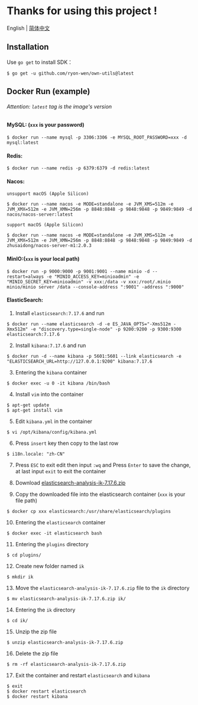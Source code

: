 # Thanks for using this project !

English | [简体中文](https://github.com/ryon-wen/own-utils/blob/main/README_CN.md)

## Installation

Use `go get` to install SDK：

```shell
$ go get -u github.com/ryon-wen/own-utils@latest
```

## Docker Run (example)
###### Attention: `latest` tag is the image's version

#### MySQL: (`xxx` is your password)

```shell
$ docker run --name mysql -p 3306:3306 -e MYSQL_ROOT_PASSWORD=xxx -d mysql:latest
```

#### Redis:

```shell
$ docker run --name redis -p 6379:6379 -d redis:latest
```

#### Nacos: 
```unsupport macOS (Apple Silicon)```
```shell
$ docker run --name nacos -e MODE=standalone -e JVM_XMS=512m -e JVM_XMX=512m -e JVM_XMN=256m -p 8848:8848 -p 9848:9848 -p 9849:9849 -d nacos/nacos-server:latest
```
```support macOS (Apple Silicon)```
```shell
$ docker run --name nacos -e MODE=standalone -e JVM_XMS=512m -e JVM_XMX=512m -e JVM_XMN=256m -p 8848:8848 -p 9848:9848 -p 9849:9849 -d zhusaidong/nacos-server-m1:2.0.3
```

#### MinIO:(`xxx` is your local path)
```shell
$ docker run -p 9000:9000 -p 9001:9001 --name minio -d --restart=always -e "MINIO_ACCESS_KEY=minioadmin" -e "MINIO_SECRET_KEY=minioadmin" -v xxx:/data -v xxx:/root/.minio minio/minio server /data --console-address ":9001" -address ":9000"
```

#### ElasticSearch:
1. Install `elasticsearch:7.17.6` and run
```shell
$ docker run --name elasticsearch -d -e ES_JAVA_OPTS="-Xms512m -Xmx512m" -e "discovery.type=single-node" -p 9200:9200 -p 9300:9300 elasticsearch:7.17.6
```
2. Install `kibana:7.17.6` and run
```shell
$ docker run -d --name kibana -p 5601:5601 --link elasticsearch -e "ELASTICSEARCH_URL=http://127.0.0.1:9200" kibana:7.17.6
```
3. Entering the `kibana` container
```shell
$ docker exec -u 0 -it kibana /bin/bash
```
4. Install `vim` into the container
```shell
$ apt-get update
$ apt-get install vim
```
5. Edit `kibana.yml` in the container
```shell
$ vi /opt/kibana/config/kibana.yml
```
6. Press `insert` key then copy to the last row
```shell
$ i18n.locale: "zh-CN"
```
7. Press `ESC` to exit edit then input `:wq` and Press `Enter` to save the change, at last input `exit` to exit the container

8. Download [elasticsearch-analysis-ik-7.17.6.zip](https://share.feijipan.com/s/3SUofVC7)

9. Copy the downloaded file into the elasticsearch container
   (`xxx` is your file path)
```shell
$ docker cp xxx elasticsearch:/usr/share/elasticsearch/plugins
```

10. Entering the `elasticsearch` container
```shell
$ docker exec -it elasticsearch bash
```

11. Entering the `plugins` directory
```shell
$ cd plugins/
```

12. Create new folder named `ik`
```shell
$ mkdir ik
```

13. Move the `elasticsearch-analysis-ik-7.17.6.zip` file to the `ik` directory
```shell
$ mv elasticsearch-analysis-ik-7.17.6.zip ik/
```

14. Entering the `ik` directory
```shell
$ cd ik/
```

15. Unzip the zip file
```shell
$ unzip elasticsearch-analysis-ik-7.17.6.zip
```

16. Delete the zip file
```shell
$ rm -rf elasticsearch-analysis-ik-7.17.6.zip
```

17. Exit the container and restart `elasticsearch` and `kibana`
```shell
$ exit
$ docker restart elasticsearch
$ docker restart kibana
```